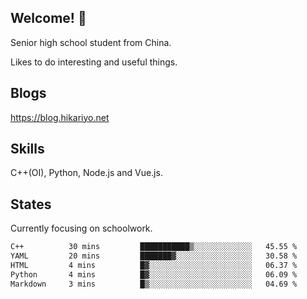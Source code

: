 ## Welcome! 👋

Senior high school student from China.

Likes to do interesting and useful things.

## Blogs

https://blog.hikariyo.net

## Skills

C++(OI), Python, Node.js and Vue.js.

## States

Currently focusing on schoolwork.

<!--START_SECTION:waka-->

```txt
C++          30 mins         ███████████▒░░░░░░░░░░░░░   45.55 %
YAML         20 mins         ███████▓░░░░░░░░░░░░░░░░░   30.58 %
HTML         4 mins          █▓░░░░░░░░░░░░░░░░░░░░░░░   06.37 %
Python       4 mins          █▓░░░░░░░░░░░░░░░░░░░░░░░   06.09 %
Markdown     3 mins          █▒░░░░░░░░░░░░░░░░░░░░░░░   04.69 %
```

<!--END_SECTION:waka-->

